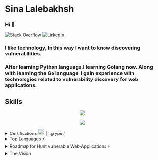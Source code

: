 # Sina Lalebakhsh 

### Hi 👋


<p>
  <a href="https://stackoverflow.com/users/17351206/sina-lalebakhsh">
    <img alt="Stack Overflow	" 
    src="https://img.shields.io/badge/-Stackoverflow-FE7A16?style=flat&logo=stack-overflowlogoColor=white" />
  </a>

   <a href="https://www.linkedin.com/in/sina-lalebakhsh/">
   <img alt="LinkedIn" 
   src="https://img.shields.io/badge/linkedin-%230077B5.svg?style=flat&logo=linkedinlogoColor=white" />
 </a>

</p>
                 
    


<p align="center"><h3>I like technology, In this way I want to know discovering vulnerabilities.</h3></p>

<p align="center"><h3>After learning Python language,I learning Golang now. Along with learning the Go language, I gain experience with technologies related to vulnerability discovery for web applications.</h3></p>



<h2>Skills</h2>

<p align="center">
  <a href="https://skillicons.dev">
    <img src="https://skillicons.dev/icons?i=git,python,go,linux,docker,vscode,django,javascript,kubernetes" />
  </a>
</p>

<p align="center">
  <a href="https://skillicons.dev">
    <img src="https://skillicons.dev/icons?i=bash,postgresql,c,discord,heroku,php,vim,nginx,github" />
  </a>
</p>


<!-- <p align="center">
  <a href="https://skillicons.dev">
    <img src="https://skillicons.dev/icons?i=" />
  </a>
</p> -->
<p align="center">
  <a href="https://skillicons.dev">
    
  </a>
</p>

<details>
  <summary>Certifications 
    <img src="https://github.com/buildkite/emojis/blob/main/img-buildkite-64/grype.png" width="20" height="20" alt="grype"/> | `:grype:`
  </summary>
  <p align="center">
    <img 
    src="https://github.com/sinalalebakhsh/sinalalebakhsh/blob/main/harvard%20Cer.png" 
    alt="Alt text" 
    title="Sina Lalehbakhsh" 
    width="450" 
    align="center" 
    border-radius="8px"> 
  </p>
</details>


<details>
    <summary>Top Languages ⚡</summary>
      <p align="center"> 
        <img src="https://github-readme-stats-lilac-zeta.vercel.app/api/top-langs/?username=sinalalebakhsh&layout=compact&theme=dark&hide=html,css" 
        alt="sinalalebakhsh"/>
      </p>
      <p align="center">
        <img src="https://komarev.com/ghpvc/?username=Navid2zp&color=grey" 
        alt="sinalalebakhsh" />
      </p>
</details>

<details>
  <summary>Roadmap for Hunt vulnerable Web-Applications ⚡</summary>
    
    ## In the security world, I think we need:
    1. Python
    2. Golang ***100%***
    3. Django, Flask, React, Or another Framworks
    4. Linux
    5. IELTS 7+ (for Iranians)
    6. Network+
    7. VPN (stand for: Virtual Private Network)
    8. Docker
    9. OWASP
    10. JavaScript ***100%***
    11. Bash (Bourne-again SHell)
    12. PHP
    13. SQL
    14. C language (For Advance Hunt Tool)
    15. DevOps ***90%***
    #### I think with this, we can understand how we can do. and what are we doing. 
</details>
    
<details>
  <summary>The Vision</summary>
 <h5>My wish was speaking to my stars of dream sky. </h5>
 <h5>And now my wish has come true. </h5>
 <h5>Because all of you was my stars of dream sky. </h5> 
 <h5>all readers this page is my stars. </h5>
 <h5>Every teacher who taught me something became one of the stars of my night. </h5>
 <h5>You can never fight to achieve peace!!!!</h5>
 <h5>You can only go towards world peace by learning and teaching.</h5>
 <h5>Learning and teaching the meaning of freedom and awareness.</h5>
 <h5>Sina Lalehbakhsh 2023 January - 1401 Bahman</h5>
